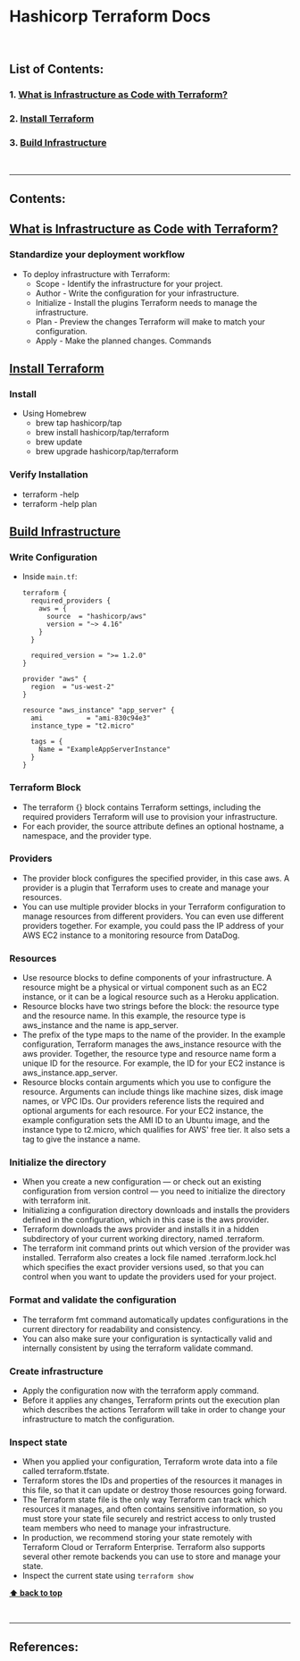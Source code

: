 # Hashicorp Terraform Docs

<br />

## List of Contents:

### 1. [What is Infrastructure as Code with Terraform?](#content-1)
### 2. [Install Terraform](#content-2)
### 3. [Build Infrastructure](#content-3)

<br />

---

## Contents:
## [What is Infrastructure as Code with Terraform?](https://developer.hashicorp.com/terraform/tutorials/aws-get-started/infrastructure-as-code) <span id="content-1"></span>

### Standardize your deployment workflow
- To deploy infrastructure with Terraform:
  - Scope - Identify the infrastructure for your project.
  - Author - Write the configuration for your infrastructure.
  - Initialize - Install the plugins Terraform needs to manage the infrastructure.
  - Plan - Preview the changes Terraform will make to match your configuration.
  - Apply - Make the planned changes.
  Commands

## [Install Terraform](https://developer.hashicorp.com/terraform/tutorials/aws-get-started/install-cli) <span id="content-2"></span>

### Install
- Using Homebrew
  - brew tap hashicorp/tap
  - brew install hashicorp/tap/terraform
  - brew update
  - brew upgrade hashicorp/tap/terraform

### Verify Installation
- terraform -help
- terraform -help plan

## [Build Infrastructure](https://developer.hashicorp.com/terraform/tutorials/aws-get-started/aws-build) <span id="content-3"></span>

### Write Configuration
- Inside `main.tf`:
  ```text
  terraform {
    required_providers {
      aws = {
        source  = "hashicorp/aws"
        version = "~> 4.16"
      }
    }

    required_version = ">= 1.2.0"
  }

  provider "aws" {
    region  = "us-west-2"
  }

  resource "aws_instance" "app_server" {
    ami           = "ami-830c94e3"
    instance_type = "t2.micro"

    tags = {
      Name = "ExampleAppServerInstance"
    }
  }
  ```

### Terraform Block
- The terraform {} block contains Terraform settings, including the required providers Terraform will use to provision your infrastructure.
- For each provider, the source attribute defines an optional hostname, a namespace, and the provider type.

### Providers
- The provider block configures the specified provider, in this case aws. A provider is a plugin that Terraform uses to create and manage your resources.
- You can use multiple provider blocks in your Terraform configuration to manage resources from different providers. You can even use different providers together. For example, you could pass the IP address of your AWS EC2 instance to a monitoring resource from DataDog.

### Resources
- Use resource blocks to define components of your infrastructure. A resource might be a physical or virtual component such as an EC2 instance, or it can be a logical resource such as a Heroku application.
- Resource blocks have two strings before the block: the resource type and the resource name. In this example, the resource type is aws_instance and the name is app_server.
- The prefix of the type maps to the name of the provider. In the example configuration, Terraform manages the aws_instance resource with the aws provider. Together, the resource type and resource name form a unique ID for the resource. For example, the ID for your EC2 instance is aws_instance.app_server.
- Resource blocks contain arguments which you use to configure the resource. Arguments can include things like machine sizes, disk image names, or VPC IDs. Our providers reference lists the required and optional arguments for each resource. For your EC2 instance, the example configuration sets the AMI ID to an Ubuntu image, and the instance type to t2.micro, which qualifies for AWS' free tier. It also sets a tag to give the instance a name.

### Initialize the directory
- When you create a new configuration — or check out an existing configuration from version control — you need to initialize the directory with terraform init.
- Initializing a configuration directory downloads and installs the providers defined in the configuration, which in this case is the aws provider.
- Terraform downloads the aws provider and installs it in a hidden subdirectory of your current working directory, named .terraform.
- The terraform init command prints out which version of the provider was installed. Terraform also creates a lock file named .terraform.lock.hcl which specifies the exact provider versions used, so that you can control when you want to update the providers used for your project.

### Format and validate the configuration
- The terraform fmt command automatically updates configurations in the current directory for readability and consistency.
- You can also make sure your configuration is syntactically valid and internally consistent by using the terraform validate command.

### Create infrastructure
- Apply the configuration now with the terraform apply command.
- Before it applies any changes, Terraform prints out the execution plan which describes the actions Terraform will take in order to change your infrastructure to match the configuration.

### Inspect state
- When you applied your configuration, Terraform wrote data into a file called terraform.tfstate.
- Terraform stores the IDs and properties of the resources it manages in this file, so that it can update or destroy those resources going forward.
- The Terraform state file is the only way Terraform can track which resources it manages, and often contains sensitive information, so you must store your state file securely and restrict access to only trusted team members who need to manage your infrastructure.
- In production, we recommend storing your state remotely with Terraform Cloud or Terraform Enterprise. Terraform also supports several other remote backends you can use to store and manage your state.
- Inspect the current state using `terraform show`


**[⬆ back to top](#list-of-contents)**

<br />

---

## References: